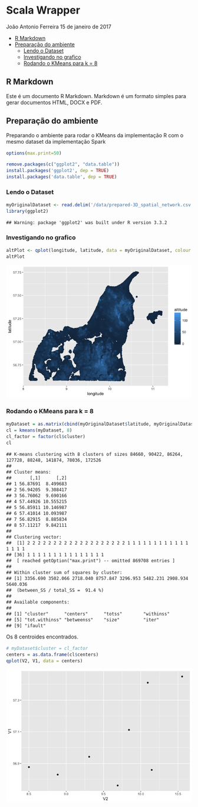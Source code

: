 Scala Wrapper
================
João Antonio Ferreira
15 de janeiro de 2017

-   [R Markdown](#r-markdown)
-   [Preparação do ambiente](#preparacao-do-ambiente)
    -   [Lendo o Dataset](#lendo-o-dataset)
    -   [Investigando no grafico](#investigando-no-grafico)
    -   [Rodando o KMeans para k = 8](#rodando-o-kmeans-para-k-8)

R Markdown
----------

Este é um documento R Markdown. Markdown é um formato simples para gerar documentos HTML, DOCX e PDF.

Preparação do ambiente
----------------------

Preparando o ambiente para rodar o KMeans da implementação R com o mesmo dataset da implementação Spark

``` r
options(max.print=50)
```

``` r
remove.packages(c("ggplot2", "data.table"))
install.packages('ggplot2', dep = TRUE)
install.packages('data.table', dep = TRUE)
```

### Lendo o Dataset

``` r
myOriginalDataset <- read.delim('/data/prepared-3D_spatial_network.csv', header = TRUE, sep = ',') 
library(ggplot2)
```

    ## Warning: package 'ggplot2' was built under R version 3.3.2

### Investigando no grafico

``` r
altPlot <- qplot(longitude, latitude, data = myOriginalDataset, colour = altitude)
altPlot
```

![](geo-plus-altitude.png)

### Rodando o KMeans para k = 8

``` r
myDataset = as.matrix(cbind(myOriginalDataset$latitude, myOriginalDataset$longitude), ncol=2)
cl = kmeans(myDataset, 8)
cl_factor = factor(cl$cluster)
cl
```

    ## K-means clustering with 8 clusters of sizes 84660, 90422, 86264, 127728, 88248, 141874, 78036, 172526
    ## 
    ## Cluster means:
    ##       [,1]      [,2]
    ## 1 56.87691  8.499683
    ## 2 56.94205  9.308417
    ## 3 56.76062  9.690166
    ## 4 57.44926 10.555215
    ## 5 56.85911 10.146987
    ## 6 57.41014 10.093987
    ## 7 56.82915  8.885834
    ## 8 57.11217  9.842111
    ## 
    ## Clustering vector:
    ##  [1] 2 2 2 2 2 2 2 2 2 2 2 2 2 2 2 2 2 2 2 1 1 1 1 1 1 1 1 1 1 1 1 1 1 1 1
    ## [36] 1 1 1 1 1 1 1 1 1 1 1 1 1 1 1
    ##  [ reached getOption("max.print") -- omitted 869708 entries ]
    ## 
    ## Within cluster sum of squares by cluster:
    ## [1] 3356.690 3502.066 2718.040 8757.847 3296.953 5482.231 2908.934 5640.036
    ##  (between_SS / total_SS =  91.4 %)
    ## 
    ## Available components:
    ## 
    ## [1] "cluster"      "centers"      "totss"        "withinss"    
    ## [5] "tot.withinss" "betweenss"    "size"         "iter"        
    ## [9] "ifault"

Os 8 centroides encontrados.

``` r
# myDataset$cluster = cl_factor
centers = as.data.frame(cl$centers)
qplot(V2, V1, data = centers)
```

![](scala-wrapper_files/figure-markdown_github/unnamed-chunk-6-1.png)
